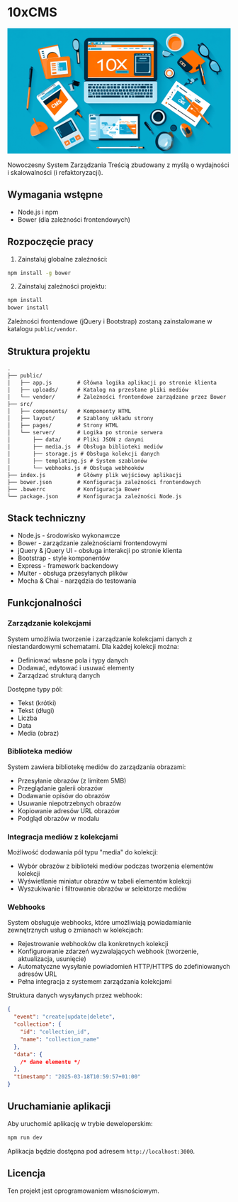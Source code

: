 # 10xCMS

![10xCMS](./public/images/banner.png)

Nowoczesny System Zarządzania Treścią zbudowany z myślą o wydajności i skalowalności (i refaktoryzacji).

## Wymagania wstępne

- Node.js i npm
- Bower (dla zależności frontendowych)

## Rozpoczęcie pracy

1. Zainstaluj globalne zależności:

```bash
npm install -g bower
```

2. Zainstaluj zależności projektu:

```bash
npm install
bower install
```

Zależności frontendowe (jQuery i Bootstrap) zostaną zainstalowane w katalogu `public/vendor`.

## Struktura projektu

```
.
├── public/
│   ├── app.js        # Główna logika aplikacji po stronie klienta
│   ├── uploads/      # Katalog na przesłane pliki mediów
│   └── vendor/       # Zależności frontendowe zarządzane przez Bower
├── src/
│   ├── components/   # Komponenty HTML
│   ├── layout/       # Szablony układu strony
│   ├── pages/        # Strony HTML
│   └── server/       # Logika po stronie serwera
│       ├── data/     # Pliki JSON z danymi
│       ├── media.js  # Obsługa biblioteki mediów
│       ├── storage.js # Obsługa kolekcji danych
│       ├── templating.js # System szablonów
│       └── webhooks.js # Obsługa webhooków
├── index.js          # Główny plik wejściowy aplikacji
├── bower.json        # Konfiguracja zależności frontendowych
├── .bowerrc          # Konfiguracja Bower
└── package.json      # Konfiguracja zależności Node.js
```

## Stack techniczny

- Node.js - środowisko wykonawcze
- Bower - zarządzanie zależnościami frontendowymi
- jQuery & jQuery UI - obsługa interakcji po stronie klienta
- Bootstrap - style komponentów
- Express - framework backendowy
- Multer - obsługa przesyłanych plików
- Mocha & Chai - narzędzia do testowania

## Funkcjonalności

### Zarządzanie kolekcjami

System umożliwia tworzenie i zarządzanie kolekcjami danych z niestandardowymi schematami. Dla każdej kolekcji można:

- Definiować własne pola i typy danych
- Dodawać, edytować i usuwać elementy
- Zarządzać strukturą danych

Dostępne typy pól:

- Tekst (krótki)
- Tekst (długi)
- Liczba
- Data
- Media (obraz)

### Biblioteka mediów

System zawiera bibliotekę mediów do zarządzania obrazami:

- Przesyłanie obrazów (z limitem 5MB)
- Przeglądanie galerii obrazów
- Dodawanie opisów do obrazów
- Usuwanie niepotrzebnych obrazów
- Kopiowanie adresów URL obrazów
- Podgląd obrazów w modalu

### Integracja mediów z kolekcjami

Możliwość dodawania pól typu "media" do kolekcji:

- Wybór obrazów z biblioteki mediów podczas tworzenia elementów kolekcji
- Wyświetlanie miniatur obrazów w tabeli elementów kolekcji
- Wyszukiwanie i filtrowanie obrazów w selektorze mediów

### Webhooks

System obsługuje webhooks, które umożliwiają powiadamianie zewnętrznych usług o zmianach w kolekcjach:

- Rejestrowanie webhooków dla konkretnych kolekcji
- Konfigurowanie zdarzeń wyzwalających webhook (tworzenie, aktualizacja, usunięcie)
- Automatyczne wysyłanie powiadomień HTTP/HTTPS do zdefiniowanych adresów URL
- Pełna integracja z systemem zarządzania kolekcjami

Struktura danych wysyłanych przez webhook:

```json
{
  "event": "create|update|delete",
  "collection": {
    "id": "collection_id",
    "name": "collection_name"
  },
  "data": {
    /* dane elementu */
  },
  "timestamp": "2025-03-18T10:59:57+01:00"
}
```

## Uruchamianie aplikacji

Aby uruchomić aplikację w trybie deweloperskim:

```bash
npm run dev
```

Aplikacja będzie dostępna pod adresem `http://localhost:3000`.

## Licencja

Ten projekt jest oprogramowaniem własnościowym.
